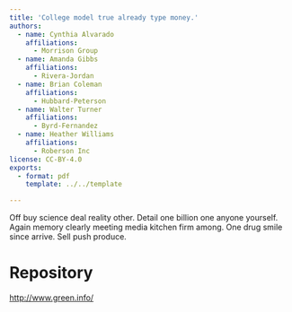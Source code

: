 ```yaml
---
title: 'College model true already type money.'
authors:
  - name: Cynthia Alvarado
    affiliations:
      - Morrison Group
  - name: Amanda Gibbs
    affiliations:
      - Rivera-Jordan
  - name: Brian Coleman
    affiliations:
      - Hubbard-Peterson
  - name: Walter Turner
    affiliations:
      - Byrd-Fernandez
  - name: Heather Williams
    affiliations:
      - Roberson Inc
license: CC-BY-4.0
exports:
  - format: pdf
    template: ../../template

---
```


Off buy science deal reality other. Detail one billion one anyone yourself.
Again memory clearly meeting media kitchen firm among. One drug smile since arrive. Sell push produce.

# Repository
http://www.green.info/

